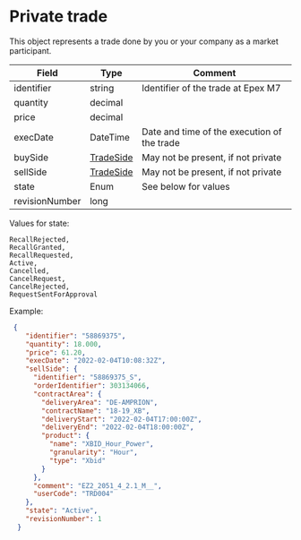 ﻿# Private trade

This object represents a trade done by you or your company as a market participant.

| Field          | Type                      | Comment                                     |
|----------------|---------------------------|---------------------------------------------|
| identifier     | string                    | Identifier of the trade at Epex M7          |
| quantity       | decimal                   |                                             |
| price          | decimal                   |                                             |
| execDate       | DateTime                  | Date and time of the execution of the trade |
| buySide        | [TradeSide](tradeside.md) | May not be present, if not private          |
| sellSide       | [TradeSide](tradeside.md) | May not be present, if not private          |
| state          | Enum                      | See below for values                        |
| revisionNumber | long                      |                                             |

Values for state:
```
RecallRejected,
RecallGranted,
RecallRequested,
Active,
Cancelled,
CancelRequest,
CancelRejected,
RequestSentForApproval
```

Example:
```json
 {
    "identifier": "58869375",
    "quantity": 18.000,
    "price": 61.20,
    "execDate": "2022-02-04T10:08:32Z",
    "sellSide": {
      "identifier": "58869375_S",
      "orderIdentifier": 303134066,
      "contractArea": {
        "deliveryArea": "DE-AMPRION",
        "contractName": "18-19_XB",
        "deliveryStart": "2022-02-04T17:00:00Z",
        "deliveryEnd": "2022-02-04T18:00:00Z",
        "product": {
          "name": "XBID_Hour_Power",
          "granularity": "Hour",
          "type": "Xbid"
        }
      },
      "comment": "EZ2_2051_4_2.1_M__",
      "userCode": "TRD004"
    },
    "state": "Active",
    "revisionNumber": 1
  }
```
